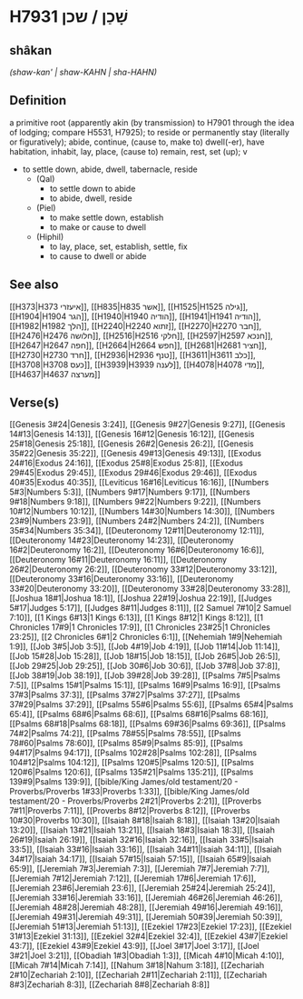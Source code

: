 # H7931 שָׁכַן / שכן

## shâkan

_(shaw-kan' | shaw-KAHN | sha-HAHN)_

## Definition

a primitive root (apparently akin (by transmission) to H7901 through the idea of lodging; compare H5531, H7925); to reside or permanently stay (literally or figuratively); abide, continue, (cause to, make to) dwell(-er), have habitation, inhabit, lay, place, (cause to) remain, rest, set (up); v

- to settle down, abide, dwell, tabernacle, reside
  - (Qal)
    - to settle down to abide
    - to abide, dwell, reside
  - (Piel)
    - to make settle down, establish
    - to make or cause to dwell
  - (Hiphil)
    - to lay, place, set, establish, settle, fix
    - to cause to dwell or abide

## See also

[[H373|H373 איעזרי]], [[H835|H835 אשר]], [[H1525|H1525 גילה]], [[H1904|H1904 הגר]], [[H1940|H1940 הודיה]], [[H1941|H1941 הודיה]], [[H1982|H1982 הלך]], [[H2240|H2240 זתוא]], [[H2270|H2270 חבר]], [[H2476|H2476 חלושה]], [[H2516|H2516 חלקי]], [[H2597|H2597 חנכא]], [[H2647|H2647 חפה]], [[H2664|H2664 חפש]], [[H2681|H2681 חציר]], [[H2730|H2730 חרד]], [[H2936|H2936 טנף]], [[H3611|H3611 כלב]], [[H3708|H3708 כעס]], [[H3939|H3939 לענה]], [[H4078|H4078 מדי]], [[H4637|H4637 מערצה]]

## Verse(s)

[[Genesis 3#24|Genesis 3:24]], [[Genesis 9#27|Genesis 9:27]], [[Genesis 14#13|Genesis 14:13]], [[Genesis 16#12|Genesis 16:12]], [[Genesis 25#18|Genesis 25:18]], [[Genesis 26#2|Genesis 26:2]], [[Genesis 35#22|Genesis 35:22]], [[Genesis 49#13|Genesis 49:13]], [[Exodus 24#16|Exodus 24:16]], [[Exodus 25#8|Exodus 25:8]], [[Exodus 29#45|Exodus 29:45]], [[Exodus 29#46|Exodus 29:46]], [[Exodus 40#35|Exodus 40:35]], [[Leviticus 16#16|Leviticus 16:16]], [[Numbers 5#3|Numbers 5:3]], [[Numbers 9#17|Numbers 9:17]], [[Numbers 9#18|Numbers 9:18]], [[Numbers 9#22|Numbers 9:22]], [[Numbers 10#12|Numbers 10:12]], [[Numbers 14#30|Numbers 14:30]], [[Numbers 23#9|Numbers 23:9]], [[Numbers 24#2|Numbers 24:2]], [[Numbers 35#34|Numbers 35:34]], [[Deuteronomy 12#11|Deuteronomy 12:11]], [[Deuteronomy 14#23|Deuteronomy 14:23]], [[Deuteronomy 16#2|Deuteronomy 16:2]], [[Deuteronomy 16#6|Deuteronomy 16:6]], [[Deuteronomy 16#11|Deuteronomy 16:11]], [[Deuteronomy 26#2|Deuteronomy 26:2]], [[Deuteronomy 33#12|Deuteronomy 33:12]], [[Deuteronomy 33#16|Deuteronomy 33:16]], [[Deuteronomy 33#20|Deuteronomy 33:20]], [[Deuteronomy 33#28|Deuteronomy 33:28]], [[Joshua 18#1|Joshua 18:1]], [[Joshua 22#19|Joshua 22:19]], [[Judges 5#17|Judges 5:17]], [[Judges 8#11|Judges 8:11]], [[2 Samuel 7#10|2 Samuel 7:10]], [[1 Kings 6#13|1 Kings 6:13]], [[1 Kings 8#12|1 Kings 8:12]], [[1 Chronicles 17#9|1 Chronicles 17:9]], [[1 Chronicles 23#25|1 Chronicles 23:25]], [[2 Chronicles 6#1|2 Chronicles 6:1]], [[Nehemiah 1#9|Nehemiah 1:9]], [[Job 3#5|Job 3:5]], [[Job 4#19|Job 4:19]], [[Job 11#14|Job 11:14]], [[Job 15#28|Job 15:28]], [[Job 18#15|Job 18:15]], [[Job 26#5|Job 26:5]], [[Job 29#25|Job 29:25]], [[Job 30#6|Job 30:6]], [[Job 37#8|Job 37:8]], [[Job 38#19|Job 38:19]], [[Job 39#28|Job 39:28]], [[Psalms 7#5|Psalms 7:5]], [[Psalms 15#1|Psalms 15:1]], [[Psalms 16#9|Psalms 16:9]], [[Psalms 37#3|Psalms 37:3]], [[Psalms 37#27|Psalms 37:27]], [[Psalms 37#29|Psalms 37:29]], [[Psalms 55#6|Psalms 55:6]], [[Psalms 65#4|Psalms 65:4]], [[Psalms 68#6|Psalms 68:6]], [[Psalms 68#16|Psalms 68:16]], [[Psalms 68#18|Psalms 68:18]], [[Psalms 69#36|Psalms 69:36]], [[Psalms 74#2|Psalms 74:2]], [[Psalms 78#55|Psalms 78:55]], [[Psalms 78#60|Psalms 78:60]], [[Psalms 85#9|Psalms 85:9]], [[Psalms 94#17|Psalms 94:17]], [[Psalms 102#28|Psalms 102:28]], [[Psalms 104#12|Psalms 104:12]], [[Psalms 120#5|Psalms 120:5]], [[Psalms 120#6|Psalms 120:6]], [[Psalms 135#21|Psalms 135:21]], [[Psalms 139#9|Psalms 139:9]], [[bible/King James/old testament/20 - Proverbs/Proverbs 1#33|Proverbs 1:33]], [[bible/King James/old testament/20 - Proverbs/Proverbs 2#21|Proverbs 2:21]], [[Proverbs 7#11|Proverbs 7:11]], [[Proverbs 8#12|Proverbs 8:12]], [[Proverbs 10#30|Proverbs 10:30]], [[Isaiah 8#18|Isaiah 8:18]], [[Isaiah 13#20|Isaiah 13:20]], [[Isaiah 13#21|Isaiah 13:21]], [[Isaiah 18#3|Isaiah 18:3]], [[Isaiah 26#19|Isaiah 26:19]], [[Isaiah 32#16|Isaiah 32:16]], [[Isaiah 33#5|Isaiah 33:5]], [[Isaiah 33#16|Isaiah 33:16]], [[Isaiah 34#11|Isaiah 34:11]], [[Isaiah 34#17|Isaiah 34:17]], [[Isaiah 57#15|Isaiah 57:15]], [[Isaiah 65#9|Isaiah 65:9]], [[Jeremiah 7#3|Jeremiah 7:3]], [[Jeremiah 7#7|Jeremiah 7:7]], [[Jeremiah 7#12|Jeremiah 7:12]], [[Jeremiah 17#6|Jeremiah 17:6]], [[Jeremiah 23#6|Jeremiah 23:6]], [[Jeremiah 25#24|Jeremiah 25:24]], [[Jeremiah 33#16|Jeremiah 33:16]], [[Jeremiah 46#26|Jeremiah 46:26]], [[Jeremiah 48#28|Jeremiah 48:28]], [[Jeremiah 49#16|Jeremiah 49:16]], [[Jeremiah 49#31|Jeremiah 49:31]], [[Jeremiah 50#39|Jeremiah 50:39]], [[Jeremiah 51#13|Jeremiah 51:13]], [[Ezekiel 17#23|Ezekiel 17:23]], [[Ezekiel 31#13|Ezekiel 31:13]], [[Ezekiel 32#4|Ezekiel 32:4]], [[Ezekiel 43#7|Ezekiel 43:7]], [[Ezekiel 43#9|Ezekiel 43:9]], [[Joel 3#17|Joel 3:17]], [[Joel 3#21|Joel 3:21]], [[Obadiah 1#3|Obadiah 1:3]], [[Micah 4#10|Micah 4:10]], [[Micah 7#14|Micah 7:14]], [[Nahum 3#18|Nahum 3:18]], [[Zechariah 2#10|Zechariah 2:10]], [[Zechariah 2#11|Zechariah 2:11]], [[Zechariah 8#3|Zechariah 8:3]], [[Zechariah 8#8|Zechariah 8:8]]